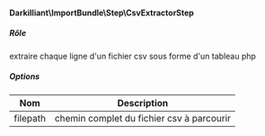 ####  Darkilliant\ImportBundle\Step\CsvExtractorStep

##### Rôle 

extraire chaque ligne d'un fichier csv sous forme d'un tableau php

##### Options

| Nom      | Description                                |
|----------|--------------------------------------------|
| filepath | chemin complet du fichier csv à parcourir  |